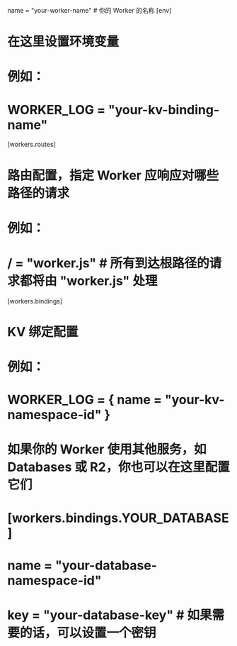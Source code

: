 name = "your-worker-name" # 你的 Worker 的名称
[env]
# 在这里设置环境变量
# 例如：
# WORKER_LOG = "your-kv-binding-name"
[workers.routes]
# 路由配置，指定 Worker 应响应对哪些路径的请求
# 例如：
# / = "worker.js" # 所有到达根路径的请求都将由 "worker.js" 处理

[workers.bindings]
# KV 绑定配置
# 例如：
# WORKER_LOG = { name = "your-kv-namespace-id" }

# 如果你的 Worker 使用其他服务，如 Databases 或 R2，你也可以在这里配置它们
# [workers.bindings.YOUR_DATABASE]
#   name = "your-database-namespace-id"
#   key = "your-database-key" # 如果需要的话，可以设置一个密钥
